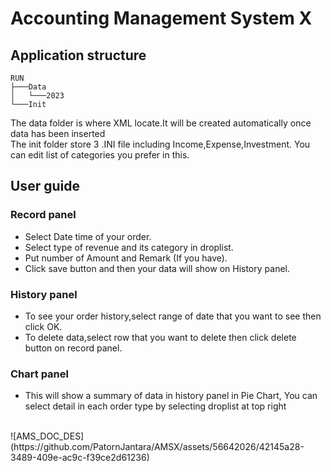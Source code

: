 # Accounting Management System X
## Application structure
```
RUN
├───Data
│   └───2023
└───Init
```
The data folder is where XML locate.It will be created automatically once data has been inserted</br>
The init folder store 3 .INI file including Income,Expense,Investment. You can edit list of categories you prefer in this.
##  User guide
### Record panel
- Select Date time of your order.
- Select type of revenue and its category in droplist.
- Put number of Amount and Remark (If you have).
- Click save button and then your data will show on History panel.
### History panel
- To see your order history,select range of date that you want to see then click OK.
- To delete data,select row that you want to delete then click delete button on record panel.
### Chart panel
- This will show a summary of data in history panel in Pie Chart, You can select detail in each order type by selecting droplist at top right
</br>
![AMS_DOC_DES](https://github.com/PatornJantara/AMSX/assets/56642026/42145a28-3489-409e-ac9c-f39ce2d61236)

